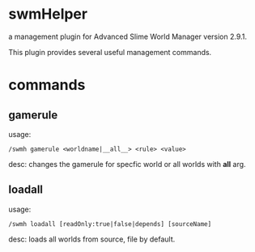 # swmHelper
a management plugin for Advanced Slime World Manager version 2.9.1. 

This plugin provides several useful management commands.

# commands

## gamerule

usage: 
```
/swmh gamerule <worldname|__all__> <rule> <value>
```

desc: changes the gamerule for specfic world or all worlds with __all__ arg.

## loadall

usage:
```
/swmh loadall [readOnly:true|false|depends] [sourceName]
```

desc: loads all worlds from source, file by default.
